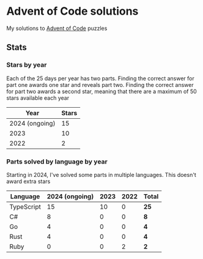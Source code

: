 # Advent of Code solutions

My solutions to [Advent of Code](https://adventofcode.com) puzzles

## Stats

### Stars by year

Each of the 25 days per year has two parts. Finding the correct answer for part
one awards one star and reveals part two. Finding the correct answer for part
two awards a second star, meaning that there are a maximum of 50 stars available
each year

| Year           | Stars |
| -------------- | ----- |
| 2024 (ongoing) | 15    |
| 2023           | 10    |
| 2022           | 2     |

### Parts solved by language by year

Starting in 2024, I've solved some parts in multiple languages. This doesn't
award extra stars

| Language   | 2024 (ongoing) | 2023 | 2022 | Total  |
| ---------- | -------------- | ---- | ---- | ------ |
| TypeScript | 15             | 10   | 0    | **25** |
| C#         | 8              | 0    | 0    | **8**  |
| Go         | 4              | 0    | 0    | **4**  |
| Rust       | 4              | 0    | 0    | **4**  |
| Ruby       | 0              | 0    | 2    | **2**  |
